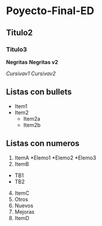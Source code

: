 # Poyecto-Final-ED
## Titulo2
### Titulo3

**Negritas**
__Negritas v2__

*Cursivav1*
_Cursivav2_

## Listas con bullets
* Item1
* Item2
  * Item2a
  * Item2b

## Listas con numeros
1. ItemA
  *Elemo1
  *Elemo2
  *Elemo3
3. ItemB
  * TB1
  * TB2
4. ItemC
  1. Otros
  2. Nuevos
  3. Mejoras
6. ItemD

